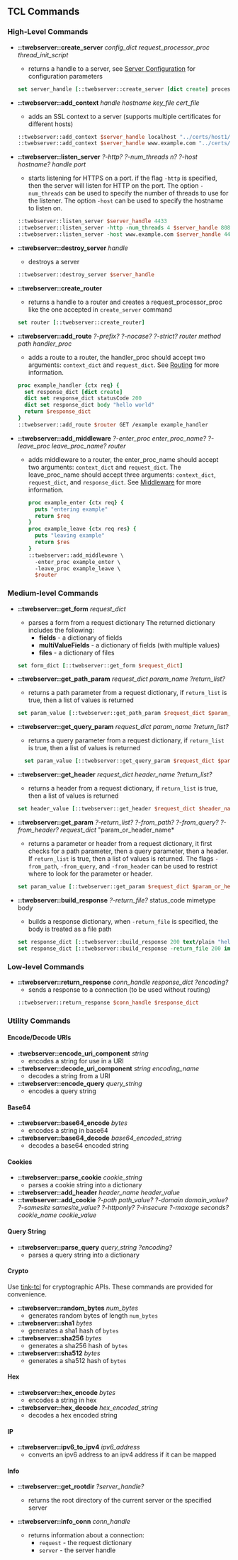 
## TCL Commands

### High-Level Commands

* **::twebserver::create_server** *config_dict* *request_processor_proc* *thread_init_script*
    - returns a handle to a server, see [Server Configuration](config.md) for configuration parameters
  ```tcl
  set server_handle [::twebserver::create_server [dict create] process_conn]
  ```
* **::twebserver::add_context** *handle* *hostname* *key_file* *cert_file*
    - adds an SSL context to a server (supports multiple certificates for different hosts)
  ```tcl
  ::twebserver::add_context $server_handle localhost "../certs/host1/key.pem" "../certs/host1/cert.pem"
  ::twebserver::add_context $server_handle www.example.com "../certs/host2/key.pem" "../certs/host2/cert.pem"
  ```
* **::twebserver::listen_server** *?-http?* *?-num_threads n?* *?-host hostname?* *handle* *port*
    - starts listening for HTTPS on a port. if the flag ```-http``` is specified, then the server will listen for HTTP on the port.
        The option ```-num_threads``` can be used to specify the number of threads to use for the listener.
          The option ```-host``` can be used to specify the hostname to listen on.
  ```tcl
  ::twebserver::listen_server $server_handle 4433
  ::twebserver::listen_server -http -num_threads 4 $server_handle 8080
  ::twebserver::listen_server -host www.example.com $server_handle 443
  ```
* **::twebserver::destroy_server** *handle*
    - destroys a server
  ```tcl
  ::twebserver::destroy_server $server_handle
  ```
* **::twebserver::create_router**
    - returns a handle to a router and creates a request_processor_proc
      like the one accepted in ```create_server``` command
  ```tcl
  set router [::twebserver::create_router]
  ```
* **::twebserver::add_route** *?-prefix?* *?-nocase?* *?-strict?* *router* *method* *path* *handler_proc*
    - adds a route to a router, the handler_proc should accept two arguments: ```context_dict``` and ```request_dict```.
      See [Routing](routing.md) for more information.
  ```tcl
  proc example_handler {ctx req} {
    set response_dict [dict create]
    dict set response_dict statusCode 200
    dict set response_dict body "hello world"
    return $response_dict
  }
  ::twebserver::add_route $router GET /example example_handler
  ```

* **::twebserver::add_middleware** *?-enter_proc enter_proc_name?* *?-leave_proc leave_proc_name?* *router*
    - adds middleware to a router, the enter_proc_name should accept two arguments: ```context_dict``` and ```request_dict```.
      The leave_proc_name should accept three arguments: ```context_dict```, ```request_dict```, and ```response_dict```.
      See [Middleware](middleware.md) for more information.
      ```tcl
      proc example_enter {ctx req} {
        puts "entering example"
        return $req
      }
      proc example_leave {ctx req res} {
        puts "leaving example"
        return $res
      }
      ::twebserver::add_middleware \
        -enter_proc example_enter \
        -leave_proc example_leave \
        $router
      ```
### Medium-level Commands

* **::twebserver::get_form** *request_dict*
    - parses a form from a request dictionary
      The returned dictionary includes the following:
        - **fields** - a dictionary of fields
        - **multiValueFields** - a dictionary of fields (with multiple values)
        - **files** - a dictionary of files
  ```tcl
  set form_dict [::twebserver::get_form $request_dict]
  ```

* **::twebserver::get_path_param** *request_dict* *param_name* *?return_list?*
    - returns a path parameter from a request dictionary, if ```return_list``` is true, then a list of values is returned
  ```tcl
  set param_value [::twebserver::get_path_param $request_dict $param_name]
  ```

* **::twebserver::get_query_param** *request_dict* *param_name* *?return_list?*
    - returns a query parameter from a request dictionary, if ```return_list``` is true, then a list of values is returned
  ```tcl
    set param_value [::twebserver::get_query_param $request_dict $param_name]
    ```

* **::twebserver::get_header** *request_dict* *header_name* *?return_list?*
    - returns a header from a request dictionary, if ```return_list``` is true, then a list of values is returned
  ```tcl
  set header_value [::twebserver::get_header $request_dict $header_name]
  ```
* **::twebserver::get_param** *?-return_list?* *?-from_path?* *?-from_query?* *?-from_header?* *request_dict* "param_or_header_name*
    - returns a parameter or header from a request dictionary,
  it first checks for a path parameter, then a query parameter, then a header.
    If ```return_list``` is true, then a list of values is returned.
  The flags ```-from_path```, ```-from_query```, and ```-from_header``` can be used
  to restrict where to look for the parameter or header.
  ```tcl
  set param_value [::twebserver::get_param $request_dict $param_or_header_name]
  ```

* **::twebserver::build_response** *?-return_file?* status_code mimetype body
    - builds a response dictionary, when ```-return_file``` is specified, the body is treated as a file path
  ```tcl
  set response_dict [::twebserver::build_response 200 text/plain "hello world"]
  set response_dict [::twebserver::build_response -return_file 200 image/png plume.png]
  ```

### Low-level Commands

* **::twebserver::return_response** *conn_handle* *response_dict* *?encoding?*
    - sends a response to a connection (to be used without routing)
  ```tcl
  ::twebserver::return_response $conn_handle $response_dict
  ```
  
### Utility Commands

#### Encode/Decode URIs

* **:twebserver::encode_uri_component** *string*
    - encodes a string for use in a URI
* **::twebserver::decode_uri_component** *string* *encoding_name*
    - decodes a string from a URI
* **::twebserver::encode_query** *query_string*
    - encodes a query string

#### Base64

* **::twebserver::base64_encode** *bytes*
    - encodes a string in base64
* **::twebserver::base64_decode** *base64_encoded_string*
    - decodes a base64 encoded string

#### Cookies

* **::twebserver::parse_cookie** *cookie_string*
    - parses a cookie string into a dictionary
* **::twebserver::add_header** *header_name* *header_value*
* **::twebserver::add_cookie** *?-path path_value?* *?-domain domain_value?* *?-samesite samesite_value?* *?-httponly?* *?-insecure* *?-maxage seconds?* *cookie_name* *cookie_value*

#### Query String

* **::twebserver::parse_query** *query_string* *?encoding?*
    - parses a query string into a dictionary

#### Crypto

Use [tink-tcl](https://github.com/jerily/tink-tcl) for cryptographic APIs.
These commands are provided for convenience. 

* **::twebserver::random_bytes** *num_bytes*
    - generates random bytes of length ```num_bytes```
* **::twebserver::sha1** *bytes*
    - generates a sha1 hash of ```bytes```
* **::twebserver::sha256** *bytes*
    - generates a sha256 hash of ```bytes```
* **::twebserver::sha512** *bytes*
    - generates a sha512 hash of ```bytes```

#### Hex

* **::twebserver::hex_encode** *bytes*
    - encodes a string in hex
* **::twebserver::hex_decode** *hex_encoded_string*
    - decodes a hex encoded string

#### IP

* **::twebserver::ipv6_to_ipv4** *ipv6_address*
    - converts an ipv6 address to an ipv4 address if it can be mapped

#### Info

* **::twebserver::get_rootdir** *?server_handle?*
    - returns the root directory of the current server or the specified server

* **::twebserver::info_conn** *conn_handle*
    - returns information about a connection:
      - ```request``` - the request dictionary
      - ```server``` - the server handle